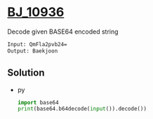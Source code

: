 # [BJ_10936](https://acmicpc.net/problem/10936)

Decode given BASE64 encoded string

```txt
Input: QmFla2pvb24=
Output: Baekjoon
```

## Solution

* py

  ```py
  import base64
  print(base64.b64decode(input()).decode())
  ```
